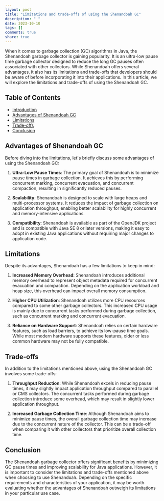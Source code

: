 ```yaml
---
layout: post
title: "Limitations and trade-offs of using the Shenandoah GC"
description: " "
date: 2023-10-10
tags: []
comments: true
share: true
---
```


When it comes to garbage collection (GC) algorithms in Java, the Shenandoah garbage collector is gaining popularity. It is an ultra-low pause time garbage collector designed to reduce the long GC pauses often associated with other collectors. While Shenandoah offers several advantages, it also has its limitations and trade-offs that developers should be aware of before incorporating it into their applications. In this article, we will explore the limitations and trade-offs of using the Shenandoah GC.

## Table of Contents
- [Introduction](#introduction)
- [Advantages of Shenandoah GC](#advantages-of-shenandoah-gc)
- [Limitations](#limitations)
- [Trade-offs](#trade-offs)
- [Conclusion](#conclusion)

## Advantages of Shenandoah GC

Before diving into the limitations, let's briefly discuss some advantages of using the Shenandoah GC:

1. **Ultra-Low Pause Times**: The primary goal of Shenandoah is to minimize pause times in garbage collection. It achieves this by performing concurrent marking, concurrent evacuation, and concurrent compaction, resulting in significantly reduced pauses.

2. **Scalability**: Shenandoah is designed to scale with large heaps and multi-processor systems. It reduces the impact of garbage collection on application throughput, enabling better scalability for highly concurrent and memory-intensive applications.

3. **Compatibility**: Shenandoah is available as part of the OpenJDK project and is compatible with Java SE 8 or later versions, making it easy to adopt in existing Java applications without requiring major changes to application code.

## Limitations

Despite its advantages, Shenandoah has a few limitations to keep in mind:

1. **Increased Memory Overhead**: Shenandoah introduces additional memory overhead to represent object metadata required for concurrent evacuation and compaction. Depending on the application workload and heap size, this overhead can impact overall memory consumption.

2. **Higher CPU Utilization**: Shenandoah utilizes more CPU resources compared to some other garbage collectors. This increased CPU usage is mainly due to concurrent tasks performed during garbage collection, such as concurrent marking and concurrent evacuation.

3. **Reliance on Hardware Support**: Shenandoah relies on certain hardware features, such as load barriers, to achieve its low-pause time goals. While most modern hardware supports these features, older or less common hardware may not be fully compatible.

## Trade-offs

In addition to the limitations mentioned above, using the Shenandoah GC involves some trade-offs:

1. **Throughput Reduction**: While Shenandoah excels in reducing pause times, it may slightly impact application throughput compared to parallel or CMS collectors. The concurrent tasks performed during garbage collection introduce some overhead, which may result in slightly lower application throughput.

2. **Increased Garbage Collection Time**: Although Shenandoah aims to minimize pause times, the overall garbage collection time may increase due to the concurrent nature of the collector. This can be a trade-off when comparing it with other collectors that prioritize overall collection time.

## Conclusion

The Shenandoah garbage collector offers significant benefits by minimizing GC pause times and improving scalability for Java applications. However, it is important to consider the limitations and trade-offs mentioned above when choosing to use Shenandoah. Depending on the specific requirements and characteristics of your application, it may be worth evaluating whether the advantages of Shenandoah outweigh its limitations in your particular use case.